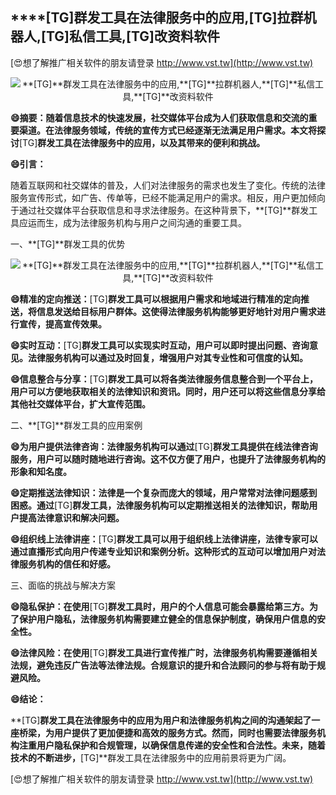 ## ****[TG]**群发工具在法律服务中的应用,**[TG]**拉群机器人,**[TG]**私信工具,**[TG]**改资料软件**

[😍想了解推广相关软件的朋友请登录 http://www.vst.tw](http://www.vst.tw)

 <center><img src="https://vst.tw/MP4/tuiguang/png/3.png" alt="**[TG]**群发工具在法律服务中的应用,**[TG]**拉群机器人,**[TG]**私信工具,**[TG]**改资料软件"></center>

**😄摘要：随着信息技术的快速发展，社交媒体平台成为人们获取信息和交流的重要渠道。在法律服务领域，传统的宣传方式已经逐渐无法满足用户需求。本文将探讨**[TG]**群发工具在法律服务中的应用，以及其带来的便利和挑战。**

**😄引言：**

随着互联网和社交媒体的普及，人们对法律服务的需求也发生了变化。传统的法律服务宣传形式，如广告、传单等，已经不能满足用户的需求。相反，用户更加倾向于通过社交媒体平台获取信息和寻求法律服务。在这种背景下，**[TG]**群发工具应运而生，成为法律服务机构与用户之间沟通的重要工具。

一、**[TG]**群发工具的优势

 <center><img src="https://vst.tw/MP4/tuiguang/png/7.png" alt="**[TG]**群发工具在法律服务中的应用,**[TG]**拉群机器人,**[TG]**私信工具,**[TG]**改资料软件"></center>

**😄精准的定向推送：**[TG]**群发工具可以根据用户需求和地域进行精准的定向推送，将信息发送给目标用户群体。这使得法律服务机构能够更好地针对用户需求进行宣传，提高宣传效果。**

**😄实时互动：**[TG]**群发工具可以实现实时互动，用户可以即时提出问题、咨询意见。法律服务机构可以通过及时回复，增强用户对其专业性和可信度的认知。**

**😄信息整合与分享：**[TG]**群发工具可以将各类法律服务信息整合到一个平台上，用户可以方便地获取相关的法律知识和资讯。同时，用户还可以将这些信息分享给其他社交媒体平台，扩大宣传范围。**

二、**[TG]**群发工具的应用案例

**😄为用户提供法律咨询：法律服务机构可以通过**[TG]**群发工具提供在线法律咨询服务，用户可以随时随地进行咨询。这不仅方便了用户，也提升了法律服务机构的形象和知名度。**

**😄定期推送法律知识：法律是一个复杂而庞大的领域，用户常常对法律问题感到困惑。通过**[TG]**群发工具，法律服务机构可以定期推送相关的法律知识，帮助用户提高法律意识和解决问题。**

**😄组织线上法律讲座：**[TG]**群发工具可以用于组织线上法律讲座，法律专家可以通过直播形式向用户传递专业知识和案例分析。这种形式的互动可以增加用户对法律服务机构的信任和好感。**

三、面临的挑战与解决方案

**😄隐私保护：在使用**[TG]**群发工具时，用户的个人信息可能会暴露给第三方。为了保护用户隐私，法律服务机构需要建立健全的信息保护制度，确保用户信息的安全性。**

**😄法律风险：在使用**[TG]**群发工具进行宣传推广时，法律服务机构需要遵循相关法规，避免违反广告法等法律法规。合规意识的提升和合法顾问的参与将有助于规避风险。**

**😄结论：**

**[TG]**群发工具在法律服务中的应用为用户和法律服务机构之间的沟通架起了一座桥梁，为用户提供了更加便捷和高效的服务方式。然而，同时也需要法律服务机构注重用户隐私保护和合规管理，以确保信息传递的安全性和合法性。未来，随着技术的不断进步，**[TG]**群发工具在法律服务中的应用前景将更为广阔。

[😍想了解推广相关软件的朋友请登录 http://www.vst.tw](http://www.vst.tw)



